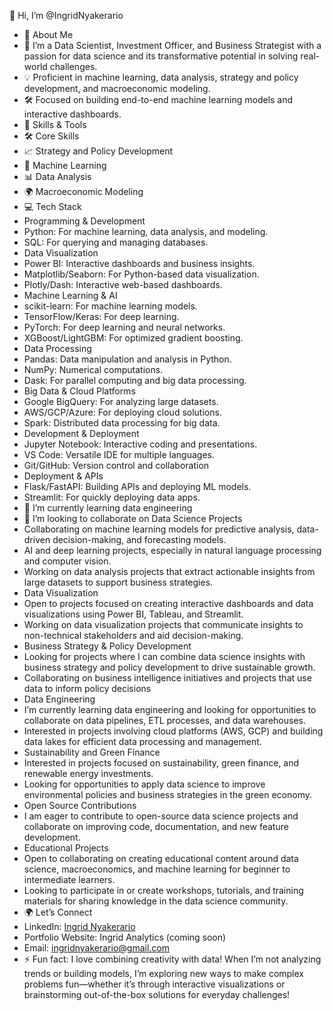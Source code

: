 👋 Hi, I’m @IngridNyakerario
- 🚀 About Me
- 🌟 I’m a Data Scientist, Investment Officer, and Business Strategist with a passion for data science and its transformative potential in solving real-world challenges.
- 💡 Proficient in machine learning, data analysis, strategy and policy development, and macroeconomic modeling.
- 🛠️ Focused on building end-to-end machine learning models and interactive dashboards.
- 💼 Skills & Tools
- 🛠️ Core Skills
- 📈 Strategy and Policy Development
- 🤖 Machine Learning
- 📊 Data Analysis
- 🌍 Macroeconomic Modeling
- 💻 Tech Stack
-  Programming & Development
-  Python: For machine learning, data analysis, and modeling.
-  SQL: For querying and managing databases.
-  Data Visualization
-  Power BI: Interactive dashboards and business insights.
-   Matplotlib/Seaborn: For Python-based data visualization.
-   Plotly/Dash: Interactive web-based dashboards.
-  Machine Learning & AI
-  scikit-learn: For machine learning models.
-  TensorFlow/Keras: For deep learning.
-  PyTorch: For deep learning and neural networks.
-  XGBoost/LightGBM: For optimized gradient boosting.
-  Data Processing
-  Pandas: Data manipulation and analysis in Python.
-  NumPy: Numerical computations.
-  Dask: For parallel computing and big data processing.
-  Big Data & Cloud Platforms
-  Google BigQuery: For analyzing large datasets.
-  AWS/GCP/Azure: For deploying cloud solutions.
-  Spark: Distributed data processing for big data.
-  Development & Deployment
-  Jupyter Notebook: Interactive coding and presentations.
-  VS Code: Versatile IDE for multiple languages.
-  Git/GitHub: Version control and collaboration
-  Deployment & APIs
-  Flask/FastAPI: Building APIs and deploying ML models.
-  Streamlit: For quickly deploying data apps.
- 🌱 I’m currently learning data engineering 
- 💞️ I’m looking to collaborate on Data Science Projects
-  Collaborating on machine learning models for predictive analysis, data-driven decision-making, and forecasting models.
-  AI and deep learning projects, especially in natural language processing and computer vision.
-  Working on data analysis projects that extract actionable insights from large datasets to support business strategies.
-  Data Visualization
-  Open to projects focused on creating interactive dashboards and data visualizations using Power BI, Tableau, and Streamlit.
-  Working on data visualization projects that communicate insights to non-technical stakeholders and aid decision-making.
-  Business Strategy & Policy Development
-  Looking for projects where I can combine data science insights with business strategy and policy development to drive sustainable growth.
-  Collaborating on business intelligence initiatives and projects that use data to inform policy decisions
-  Data Engineering
-  I’m currently learning data engineering and looking for opportunities to collaborate on data pipelines, ETL processes, and data warehouses.
-  Interested in projects involving cloud platforms (AWS, GCP) and building data lakes for efficient data processing and management.
-  Sustainability and Green Finance
-  Interested in projects focused on sustainability, green finance, and renewable energy investments.
-  Looking for opportunities to apply data science to improve environmental policies and business strategies in the green economy.
-  Open Source Contributions
-  I am eager to contribute to open-source data science projects and collaborate on improving code, documentation, and new feature development.
-  Educational Projects
-  Open to collaborating on creating educational content around data science, macroeconomics, and machine learning for beginner to intermediate learners.
-  Looking to participate in or create workshops, tutorials, and training materials for sharing knowledge in the data science community.
- 🌍 Let’s Connect
- LinkedIn: [Ingrid Nyakerario](https://www.linkedin.com/in/ingrid-ong-uti-43a93361/)
- Portfolio Website: Ingrid Analytics (coming soon)
- Email: ingridnyakerario@gmail.com
- ⚡ Fun fact: I love combining creativity with data! When I’m not analyzing trends or building models, I’m exploring new ways to make complex problems fun—whether it’s through interactive visualizations or brainstorming out-of-the-box solutions for everyday challenges!


<!---
IngridNyakerario/IngridNyakerario is a ✨ special ✨ repository because its `README.md` (this file) appears on your GitHub profile.
You can click the Preview link to take a look at your changes.
--->
